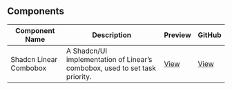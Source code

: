 ## Components

| Component Name   | Description  | Preview  | GitHub |
|------------------|----------|------------|-------|
| Shadcn Linear Combobox    | A Shadcn/UI implementation of Linear’s combobox, used to set task priority. | [View](https://shadcn-linear-combobox.vercel.app/) | [View](https://github.com/damianricobelli/shadcn-linear-combobox) |
